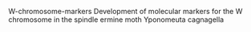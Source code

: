 W-chromosome-markers
Development of molecular markers for the W chromosome in the spindle ermine moth Yponomeuta cagnagella
